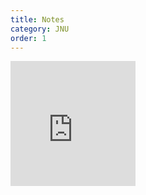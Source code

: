 ```yaml
---
title: Notes
category: JNU
order: 1
---
```



<embed src="https://examguidance.github.io/life_sciences.pdf" width="200" height="200" type="application/pdf"/>
